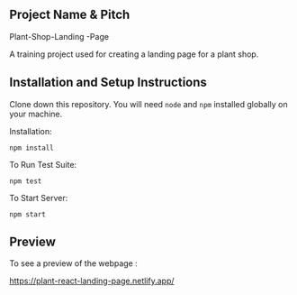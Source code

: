 ## Project Name & Pitch

Plant-Shop-Landing -Page

A training project used for creating a landing page for a plant shop.


## Installation and Setup Instructions

Clone down this repository. You will need `node` and `npm` installed globally on your machine.  

Installation:

`npm install`  

To Run Test Suite:  

`npm test`  

To Start Server:

`npm start`  

 
## Preview

To see a preview of the webpage :

https://plant-react-landing-page.netlify.app/
